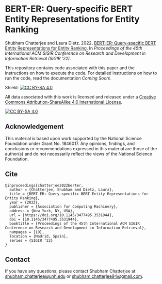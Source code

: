 # BERT-ER: Query-specific BERT Entity Representations for Entity Ranking
Shubham Chatterjee and Laura Dietz. 2022. [BERT-ER: Query-specific BERT Entity Representations for
Entity Ranking](https://www.cs.unh.edu/~sc1242/publications/pdf/sigir2022.pdf). In _Proceedings of the 45th International ACM SIGIR Conference on Research and Development in Information Retrieval (SIGIR ’22)._

This repository contains code associated with this paper and the instructions on how to execute the code. For detailed instructions on how to run the code, read the documentation *Coming Soon!*. 

Shield: [![CC BY-SA 4.0][cc-by-sa-shield]][cc-by-sa]

All data associated with this work is licensed and released under a
[Creative Commons Attribution-ShareAlike 4.0 International License][cc-by-sa].

[![CC BY-SA 4.0][cc-by-sa-image]][cc-by-sa]

[cc-by-sa]: http://creativecommons.org/licenses/by-sa/4.0/
[cc-by-sa-image]: https://licensebuttons.net/l/by-sa/4.0/88x31.png
[cc-by-sa-shield]: https://img.shields.io/badge/License-CC%20BY--SA%204.0-lightgrey.svg


## Acknowledgement
This material is based upon work supported by the National Science Foundation under Grant No. 1846017. Any opinions, findings, and conclusions or recommendations expressed in this material are those of the author(s) and do not necessarily reflect the views of the National Science Foundation.

## Cite 
```
@inproceedings{chatterjee2022berter,
  author = {Chatterjee, Shubham and Dietz, Laura},
  title = {BERT-ER: Query-specific BERT Entity Representations for Entity Ranking},
  year = {2022},
  publisher = {Association for Computing Machinery},
  address = {New York, NY, USA},
  url = {https://doi.org/10.1145/3477495.3531944},
  doi = {10.1145/3477495.3531944},
  booktitle = {Proceedings of the 45th International ACM SIGIR Conference on Research and Development in Information Retrieval},
  numpages = {10},
  location = {Madrid, Spain},
  series = {SIGIR '22}
}
```

## Contact
If you have any questions, please contact Shubham Chatterjee at <shubham.chatterjee@unh.edu> or <shubham.chatterjee94@gmail.com>.  
